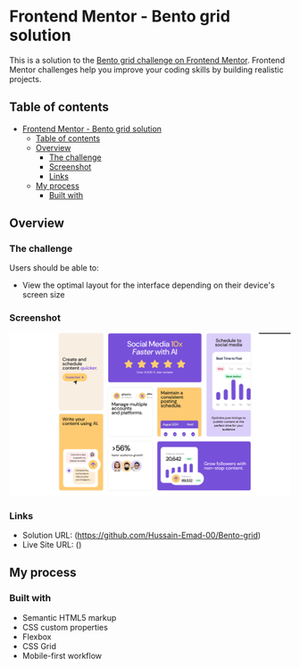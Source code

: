 # Frontend Mentor - Bento grid solution

This is a solution to the [Bento grid challenge on Frontend Mentor](https://www.frontendmentor.io/challenges/bento-grid-RMydElrlOj). Frontend Mentor challenges help you improve your coding skills by building realistic projects.

## Table of contents

- [Frontend Mentor - Bento grid solution](#frontend-mentor---bento-grid-solution)
  - [Table of contents](#table-of-contents)
  - [Overview](#overview)
    - [The challenge](#the-challenge)
    - [Screenshot](#screenshot)
    - [Links](#links)
  - [My process](#my-process)
    - [Built with](#built-with)

## Overview

### The challenge

Users should be able to:

- View the optimal layout for the interface depending on their device's screen size

### Screenshot

![](./assets/images/image.png)

### Links

- Solution URL: (https://github.com/Hussain-Emad-00/Bento-grid)
- Live Site URL: ()

## My process

### Built with

- Semantic HTML5 markup
- CSS custom properties
- Flexbox
- CSS Grid
- Mobile-first workflow
